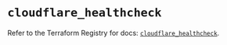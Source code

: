# `cloudflare_healthcheck`

Refer to the Terraform Registry for docs: [`cloudflare_healthcheck`](https://registry.terraform.io/providers/cloudflare/cloudflare/4.38.0/docs/resources/healthcheck).
